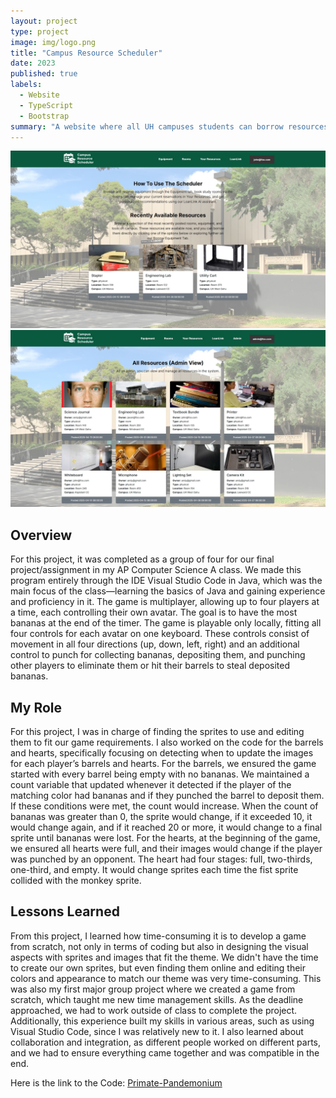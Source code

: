 ```yaml
---
layout: project
type: project
image: img/logo.png
title: "Campus Resource Scheduler"
date: 2023
published: true
labels:
  - Website
  - TypeScript
  - Bootstrap
summary: "A website where all UH campuses students can borrow resources for use."
---
```


<div class="p-4">
  <img src="../img/HP.jpg" class="img-fluid rounded mx-auto d-block" alt="Homepage screenshot">
</div>

<div class="p-4">
  <img src="../img/AdminHP.jpg" class="img-fluid rounded mx-auto d-block" alt="Admin homepage screenshot">
</div>

## Overview

For this project, it was completed as a group of four for our final project/assignment in my AP Computer Science A class. We made this program entirely through the IDE Visual Studio Code in Java, which was the main focus of the class—learning the basics of Java and gaining experience and proficiency in it. The game is multiplayer, allowing up to four players at a time, each controlling their own avatar. The goal is to have the most bananas at the end of the timer. The game is playable only locally, fitting all four controls for each avatar on one keyboard. These controls consist of movement in all four directions (up, down, left, right) and an additional control to punch for collecting bananas, depositing them, and punching other players to eliminate them or hit their barrels to steal deposited bananas.

## My Role

For this project, I was in charge of finding the sprites to use and editing them to fit our game requirements. I also worked on the code for the barrels and hearts, specifically focusing on detecting when to update the images for each player’s barrels and hearts. For the barrels, we ensured the game started with every barrel being empty with no bananas. We maintained a count variable that updated whenever it detected if the player of the matching color had bananas and if they punched the barrel to deposit them. If these conditions were met, the count would increase. When the count of bananas was greater than 0, the sprite would change, if it exceeded 10, it would change again, and if it reached 20 or more, it would change to a final sprite until bananas were lost. For the hearts, at the beginning of the game, we ensured all hearts were full, and their images would change if the player was punched by an opponent. The heart had four stages: full, two-thirds, one-third, and empty. It would change sprites each time the fist sprite collided with the monkey sprite.

## Lessons Learned

From this project, I learned how time-consuming it is to develop a game from scratch, not only in terms of coding but also in designing the visual aspects with sprites and images that fit the theme. We didn't have the time to create our own sprites, but even finding them online and editing their colors and appearance to match our theme was very time-consuming. This was also my first major group project where we created a game from scratch, which taught me new time management skills. As the deadline approached, we had to work outside of class to complete the project. Additionally, this experience built my skills in various areas, such as using Visual Studio Code, since I was relatively new to it. I also learned about collaboration and integration, as different people worked on different parts, and we had to ensure everything came together and was compatible in the end.

Here is the link to the Code: [Primate-Pandemonium]((https://github.com/EricC808/Primate-Pandemonium.git))
